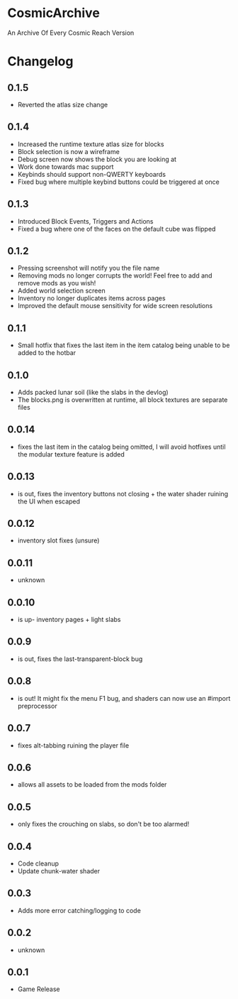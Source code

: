 # CosmicArchive
An Archive Of Every Cosmic Reach Version

# Changelog

## 0.1.5
- Reverted the atlas size change

## 0.1.4
- Increased the runtime texture atlas size for blocks
- Block selection is now a wireframe
- Debug screen now shows the block you are looking at
- Work done towards mac support
- Keybinds should support non-QWERTY keyboards
- Fixed bug where multiple keybind buttons could be triggered at once

## 0.1.3
- Introduced Block Events, Triggers and Actions
- Fixed a bug where one of the faces on the default cube was flipped

## 0.1.2
- Pressing screenshot will notify you the file name
- Removing mods no longer corrupts the world! Feel free to add and remove mods as you wish!
- Added world selection screen
- Inventory no longer duplicates items across pages
- Improved the default mouse sensitivity for wide screen resolutions

## 0.1.1
- Small hotfix that fixes the last item in the item catalog being unable to be added to the hotbar

## 0.1.0
- Adds packed lunar soil (like the slabs in the devlog)
- The blocks.png is overwritten at runtime, all block textures are separate files

## 0.0.14
- fixes the last item in the catalog being omitted, I will avoid hotfixes until the modular texture feature is added

## 0.0.13
- is out, fixes the inventory buttons not closing + the water shader ruining the UI when escaped

## 0.0.12
- inventory slot fixes (unsure)

## 0.0.11
- unknown

## 0.0.10
- is up- inventory pages + light slabs

## 0.0.9
- is out, fixes the last-transparent-block bug

## 0.0.8
- is out! It might fix the menu F1 bug, and shaders can now use an #import preprocessor

## 0.0.7
- fixes alt-tabbing ruining the player file

## 0.0.6
- allows all assets to be loaded from the mods folder

## 0.0.5
- only fixes the crouching on slabs, so don't be too alarmed!

## 0.0.4
- Code cleanup
- Update chunk-water shader

## 0.0.3
- Adds more error catching/logging to code

## 0.0.2
- unknown

## 0.0.1
- Game Release
